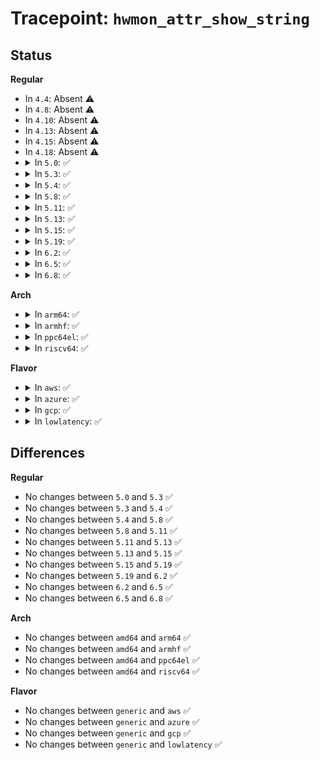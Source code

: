 # Tracepoint: <code>hwmon_attr_show_string</code>

## Status
<b>Regular</b>
<ul>
<li>
In <code>4.4</code>: Absent ⚠️
</li>
<li>
In <code>4.8</code>: Absent ⚠️
</li>
<li>
In <code>4.10</code>: Absent ⚠️
</li>
<li>
In <code>4.13</code>: Absent ⚠️
</li>
<li>
In <code>4.15</code>: Absent ⚠️
</li>
<li>
In <code>4.18</code>: Absent ⚠️
</li>
<li>
<details>
<summary>In <code>5.0</code>: ✅</summary>

Event:

```c
struct trace_event_raw_hwmon_attr_show_string {
    struct trace_entry ent;
    int index;
    u32 __data_loc_attr_name;
    u32 __data_loc_label;
    char __data[0];
};
```
Function:

```c
void trace_event_raw_event_hwmon_attr_show_string(void *__data, int index, const char *attr_name, const char *s);
```
</details>
</li>
<li>
<details>
<summary>In <code>5.3</code>: ✅</summary>

Event:

```c
struct trace_event_raw_hwmon_attr_show_string {
    struct trace_entry ent;
    int index;
    u32 __data_loc_attr_name;
    u32 __data_loc_label;
    char __data[0];
};
```
Function:

```c
void trace_event_raw_event_hwmon_attr_show_string(void *__data, int index, const char *attr_name, const char *s);
```
</details>
</li>
<li>
<details>
<summary>In <code>5.4</code>: ✅</summary>

Event:

```c
struct trace_event_raw_hwmon_attr_show_string {
    struct trace_entry ent;
    int index;
    u32 __data_loc_attr_name;
    u32 __data_loc_label;
    char __data[0];
};
```
Function:

```c
void trace_event_raw_event_hwmon_attr_show_string(void *__data, int index, const char *attr_name, const char *s);
```
</details>
</li>
<li>
<details>
<summary>In <code>5.8</code>: ✅</summary>

Event:

```c
struct trace_event_raw_hwmon_attr_show_string {
    struct trace_entry ent;
    int index;
    u32 __data_loc_attr_name;
    u32 __data_loc_label;
    char __data[0];
};
```
Function:

```c
void trace_event_raw_event_hwmon_attr_show_string(void *__data, int index, const char *attr_name, const char *s);
```
</details>
</li>
<li>
<details>
<summary>In <code>5.11</code>: ✅</summary>

Event:

```c
struct trace_event_raw_hwmon_attr_show_string {
    struct trace_entry ent;
    int index;
    u32 __data_loc_attr_name;
    u32 __data_loc_label;
    char __data[0];
};
```
Function:

```c
void trace_event_raw_event_hwmon_attr_show_string(void *__data, int index, const char *attr_name, const char *s);
```
</details>
</li>
<li>
<details>
<summary>In <code>5.13</code>: ✅</summary>

Event:

```c
struct trace_event_raw_hwmon_attr_show_string {
    struct trace_entry ent;
    int index;
    u32 __data_loc_attr_name;
    u32 __data_loc_label;
    char __data[0];
};
```
Function:

```c
void trace_event_raw_event_hwmon_attr_show_string(void *__data, int index, const char *attr_name, const char *s);
```
</details>
</li>
<li>
<details>
<summary>In <code>5.15</code>: ✅</summary>

Event:

```c
struct trace_event_raw_hwmon_attr_show_string {
    struct trace_entry ent;
    int index;
    u32 __data_loc_attr_name;
    u32 __data_loc_label;
    char __data[0];
};
```
Function:

```c
void trace_event_raw_event_hwmon_attr_show_string(void *__data, int index, const char *attr_name, const char *s);
```
</details>
</li>
<li>
<details>
<summary>In <code>5.19</code>: ✅</summary>

Event:

```c
struct trace_event_raw_hwmon_attr_show_string {
    struct trace_entry ent;
    int index;
    u32 __data_loc_attr_name;
    u32 __data_loc_label;
    char __data[0];
};
```
Function:

```c
void trace_event_raw_event_hwmon_attr_show_string(void *__data, int index, const char *attr_name, const char *s);
```
</details>
</li>
<li>
<details>
<summary>In <code>6.2</code>: ✅</summary>

Event:

```c
struct trace_event_raw_hwmon_attr_show_string {
    struct trace_entry ent;
    int index;
    u32 __data_loc_attr_name;
    u32 __data_loc_label;
    char __data[0];
};
```
Function:

```c
void trace_event_raw_event_hwmon_attr_show_string(void *__data, int index, const char *attr_name, const char *s);
```
</details>
</li>
<li>
<details>
<summary>In <code>6.5</code>: ✅</summary>

Event:

```c
struct trace_event_raw_hwmon_attr_show_string {
    struct trace_entry ent;
    int index;
    u32 __data_loc_attr_name;
    u32 __data_loc_label;
    char __data[0];
};
```
Function:

```c
void trace_event_raw_event_hwmon_attr_show_string(void *__data, int index, const char *attr_name, const char *s);
```
</details>
</li>
<li>
<details>
<summary>In <code>6.8</code>: ✅</summary>

Event:

```c
struct trace_event_raw_hwmon_attr_show_string {
    struct trace_entry ent;
    int index;
    u32 __data_loc_attr_name;
    u32 __data_loc_label;
    char __data[0];
};
```
Function:

```c
void trace_event_raw_event_hwmon_attr_show_string(void *__data, int index, const char *attr_name, const char *s);
```
</details>
</li>
</ul>
<b>Arch</b>
<ul>
<li>
<details>
<summary>In <code>arm64</code>: ✅</summary>

Event:

```c
struct trace_event_raw_hwmon_attr_show_string {
    struct trace_entry ent;
    int index;
    u32 __data_loc_attr_name;
    u32 __data_loc_label;
    char __data[0];
};
```
Function:

```c
void trace_event_raw_event_hwmon_attr_show_string(void *__data, int index, const char *attr_name, const char *s);
```
</details>
</li>
<li>
<details>
<summary>In <code>armhf</code>: ✅</summary>

Event:

```c
struct trace_event_raw_hwmon_attr_show_string {
    struct trace_entry ent;
    int index;
    u32 __data_loc_attr_name;
    u32 __data_loc_label;
    char __data[0];
};
```
Function:

```c
void trace_event_raw_event_hwmon_attr_show_string(void *__data, int index, const char *attr_name, const char *s);
```
</details>
</li>
<li>
<details>
<summary>In <code>ppc64el</code>: ✅</summary>

Event:

```c
struct trace_event_raw_hwmon_attr_show_string {
    struct trace_entry ent;
    int index;
    u32 __data_loc_attr_name;
    u32 __data_loc_label;
    char __data[0];
};
```
Function:

```c
void trace_event_raw_event_hwmon_attr_show_string(void *__data, int index, const char *attr_name, const char *s);
```
</details>
</li>
<li>
<details>
<summary>In <code>riscv64</code>: ✅</summary>

Event:

```c
struct trace_event_raw_hwmon_attr_show_string {
    struct trace_entry ent;
    int index;
    u32 __data_loc_attr_name;
    u32 __data_loc_label;
    char __data[0];
};
```
Function:

```c
void trace_event_raw_event_hwmon_attr_show_string(void *__data, int index, const char *attr_name, const char *s);
```
</details>
</li>
</ul>
<b>Flavor</b>
<ul>
<li>
<details>
<summary>In <code>aws</code>: ✅</summary>

Event:

```c
struct trace_event_raw_hwmon_attr_show_string {
    struct trace_entry ent;
    int index;
    u32 __data_loc_attr_name;
    u32 __data_loc_label;
    char __data[0];
};
```
Function:

```c
void trace_event_raw_event_hwmon_attr_show_string(void *__data, int index, const char *attr_name, const char *s);
```
</details>
</li>
<li>
<details>
<summary>In <code>azure</code>: ✅</summary>

Event:

```c
struct trace_event_raw_hwmon_attr_show_string {
    struct trace_entry ent;
    int index;
    u32 __data_loc_attr_name;
    u32 __data_loc_label;
    char __data[0];
};
```
Function:

```c
void trace_event_raw_event_hwmon_attr_show_string(void *__data, int index, const char *attr_name, const char *s);
```
</details>
</li>
<li>
<details>
<summary>In <code>gcp</code>: ✅</summary>

Event:

```c
struct trace_event_raw_hwmon_attr_show_string {
    struct trace_entry ent;
    int index;
    u32 __data_loc_attr_name;
    u32 __data_loc_label;
    char __data[0];
};
```
Function:

```c
void trace_event_raw_event_hwmon_attr_show_string(void *__data, int index, const char *attr_name, const char *s);
```
</details>
</li>
<li>
<details>
<summary>In <code>lowlatency</code>: ✅</summary>

Event:

```c
struct trace_event_raw_hwmon_attr_show_string {
    struct trace_entry ent;
    int index;
    u32 __data_loc_attr_name;
    u32 __data_loc_label;
    char __data[0];
};
```
Function:

```c
void trace_event_raw_event_hwmon_attr_show_string(void *__data, int index, const char *attr_name, const char *s);
```
</details>
</li>
</ul>

## Differences
<b>Regular</b>
<ul>
<li>
No changes between <code>5.0</code> and <code>5.3</code> ✅
</li>
<li>
No changes between <code>5.3</code> and <code>5.4</code> ✅
</li>
<li>
No changes between <code>5.4</code> and <code>5.8</code> ✅
</li>
<li>
No changes between <code>5.8</code> and <code>5.11</code> ✅
</li>
<li>
No changes between <code>5.11</code> and <code>5.13</code> ✅
</li>
<li>
No changes between <code>5.13</code> and <code>5.15</code> ✅
</li>
<li>
No changes between <code>5.15</code> and <code>5.19</code> ✅
</li>
<li>
No changes between <code>5.19</code> and <code>6.2</code> ✅
</li>
<li>
No changes between <code>6.2</code> and <code>6.5</code> ✅
</li>
<li>
No changes between <code>6.5</code> and <code>6.8</code> ✅
</li>
</ul>
<b>Arch</b>
<ul>
<li>
No changes between <code>amd64</code> and <code>arm64</code> ✅
</li>
<li>
No changes between <code>amd64</code> and <code>armhf</code> ✅
</li>
<li>
No changes between <code>amd64</code> and <code>ppc64el</code> ✅
</li>
<li>
No changes between <code>amd64</code> and <code>riscv64</code> ✅
</li>
</ul>
<b>Flavor</b>
<ul>
<li>
No changes between <code>generic</code> and <code>aws</code> ✅
</li>
<li>
No changes between <code>generic</code> and <code>azure</code> ✅
</li>
<li>
No changes between <code>generic</code> and <code>gcp</code> ✅
</li>
<li>
No changes between <code>generic</code> and <code>lowlatency</code> ✅
</li>
</ul>
